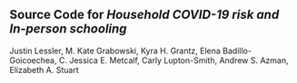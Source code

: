 ## Source Code for _Household COVID-19 risk and In-person schooling_ 
Justin Lessler, M. Kate Grabowski, Kyra H. Grantz, Elena Badillo-Goicoechea, C. Jessica E. Metcalf, Carly Lupton-Smith, Andrew S. Azman, Elizabeth A. Stuart
 
